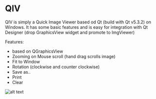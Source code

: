QIV
===

QIV is simply a Quick Image Viewer based od Qt (build with Qt v5.3.2) on Windows. 
It has some basic features and is easy for integration with Qt Designer (drop GraphicsView widget and promote to ImgViewer)

Features:

- based on QGraphicsView
- Zooming on Mouse scroll (hand drag scrolls image)
- Fit to Window
- Rotation (clockwise and counter clockwise)
- Save as..
- Print
- Clear

![alt text](https://github.com/vitality82/QIV/blob/master/Screenshots/scr1.jpg)
